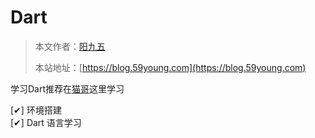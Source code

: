 # Dart

> 本文作者：[阳九五](https://github.com/CN-YoungYang)
>
> 本站地址：[https://blog.59young.com](https://blog.59young.com)


学习Dart推荐在[猫哥](https://ducafecat.com/course)这里学习


[✔] 环境搭建  
[✔] Dart 语言学习
